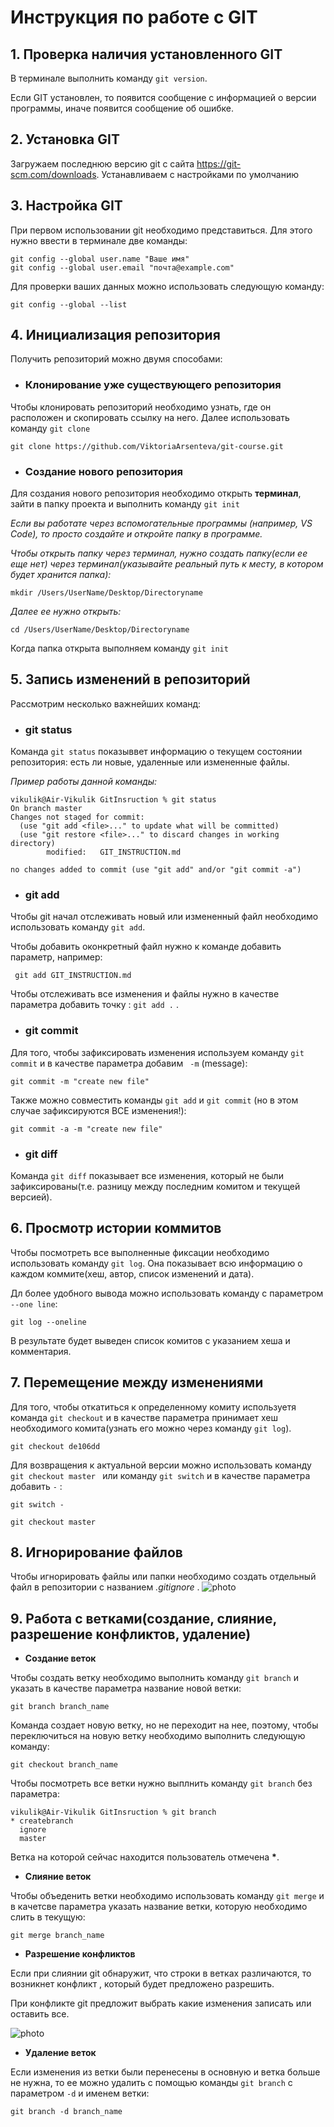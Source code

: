 # Инструкция по работе с GIT
## 1. Проверка наличия установленного GIT 
В терминале выполнить команду `git version`.

Если GIT установлен, то появится сообщение с информацией о версии программы, иначе появится сообщение об ошибке.

## 2. Установка GIT
Загружаем последнюю версию git с сайта https://git-scm.com/downloads.
Устанавливаем с настройками по умолчанию

## 3. Настройка GIT
При первом использовании git необходимо представиться. Для этого нужно  ввести в терминале две команды:
```
git config --global user.name "Ваше имя"
git config --global user.email "почта@example.com"
```
Для проверки ваших данных можно использовать следующую команду:
```
git config --global --list
```
## 4. Инициализация репозитория
Получить репозиторий можно двумя способами:

* ### Клонирование уже существующего репозитория

Чтобы клонировать репозиторий необходимо узнать, где он расположен и скопировать ссылку на него. Далее использовать команду `git clone`
```
git clone https://github.com/ViktoriaArsenteva/git-course.git
```
 
 * ###  Создание нового репозитория
 Для создания нового репозитория необходимо открыть **терминал**, зайти в папку проекта и выполнить команду `git init`

  *Если вы работате через вспомогательные программы (например, VS Code), то просто создайте и откройте папку в программе.*

  *Чтобы открыть папку через терминал, нужно создать папку(*если ее еще нет*) через терминал(указывайте реальный путь к месту, в котором будет хранится папка):*
  ```
  mkdir /Users/UserName/Desktop/Directoryname 
  ```
  *Далее ее нужно открыть:*
  ```
  cd /Users/UserName/Desktop/Directoryname 
  ```

Когда папка открыта выполняем команду `git init`

## 5. Запись изменений в репозиторий 
Рассмотрим несколько важнейших команд:
* ###  **git status**
Команда `git status` показыввет информацию о текущем состоянии репозитория: есть ли новые, удаленные или измененные файлы.

*Пример работы данной команды:*
```
vikulik@Air-Vikulik GitInsruction % git status
On branch master
Changes not staged for commit:
  (use "git add <file>..." to update what will be committed)
  (use "git restore <file>..." to discard changes in working directory)
        modified:   GIT_INSTRUCTION.md

no changes added to commit (use "git add" and/or "git commit -a")
```
* ###  **git add**
Чтобы git начал отслеживать новый или измененный файл необходимо использовать команду `git add`.

Чтобы добавить оконкретный файл нужно к команде добавить параметр, например: 
```
 git add GIT_INSTRUCTION.md 
 ```

Чтобы отслеживать все изменения и файлы нужно в качестве параметра добавить точку : `git add .` .

* ### **git commit**
Для того, чтобы зафиксировать изменения используем команду `git commit` и в качестве параметра добавим ` -m` (message):
```
git commit -m "create new file"
```
Также можно совместить команды `git add` и `git commit` (но в этом случае зафиксируются ВСЕ изменения!):
```
git commit -a -m "create new file"
```

* ###  **git diff**
Команда `git diff` показывает все изменения, который не были зафиксированы(т.е. разницу между последним комитом и текущей версией).

## 6. Просмотр истории коммитов 
Чтобы посмотреть все выполненные фиксации необходимо использовать команду `git log`. Она показывает всю информацию о каждом коммите(хеш, автор, список изменений и дата).

Дл более удобного вывода можно использовать команду с параметром `--one line`:
```
git log --oneline
```
В результате будет выведен список комитов с указанием хеша и комментария.

## 7. Перемещение между изменениями
Для того, чтобы откатиться к определенному комиту используетя команда `git checkout` и в качестве параметра принимает хеш необходимого комита(узнать его можно через команду `git log`).
```
git checkout de106dd
```
Для возвращения к актуальной версии можно использовать команду `git checkout master ` или команду `git switch` и в качестве параметра добавить   `-`  :
```
git switch -
```
```
git checkout master
```
## 8. Игнорирование файлов
Чтобы игнорировать файлы или папки необходимо создать отдельный файл в репозитории с названием *.gitignore* .
![photo](скриншотgitignore.jpg)
 
 ## 9. Работа с ветками(создание, слияние, разрешение конфликтов, удаление)
 * __Создание веток__
 
 Чтобы создать ветку необходимо выполнить команду `git branch` и указать в качестве параметра название новой ветки:
 ```
 git branch branch_name
 ```
 Команда создает новую ветку, но не переходит на нее, поэтому, чтобы переключиться на новую ветку необходимо выполнить следующую команду:
 ```
 git checkout branch_name
```
Чтобы посмотреть все ветки нужно выплнить команду `git branch` без параметра:
```
vikulik@Air-Vikulik GitInsruction % git branch
* createbranch
  ignore
  master
```
Ветка на которой сейчас находится пользователь отмечена __*__.

* __Слияние веток__

Чтобы объеденить ветки необходимо использовать команду `git merge` и в качетсве параметра указать название ветки, которую необходимо слить в текущую:
```
git merge branch_name
```
* __Разрешение конфликтов__

Если при слиянии git обнаружит, что строки в ветках различаются, то возникнет конфликт , который будет предложено разрешить.

При конфликте git предложит выбрать какие изменения записать или оставить все.

![photo](ОшибкаСлияния.jpg)

* __Удаление веток__

Если изменения из ветки были перенесены в основную и ветка больше не нужна, то ее можно удалить с помощью команды `git branch` с параметром `-d` и именем ветки:
```
git branch -d branch_name
```